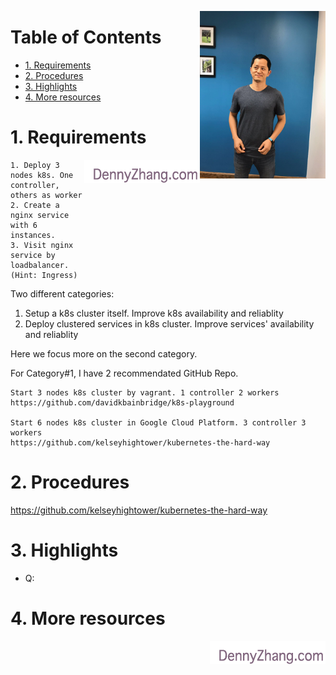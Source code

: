 <a href="https://www.dennyzhang.com"><img align="right" width="201" height="268" src="https://raw.githubusercontent.com/USDevOps/mywechat-slack-group/master/images/denny_201706.png"></a>

Table of Contents
=================

   * [1. Requirements](#1-requirements)
   * [2. Procedures](#2-procedures)
   * [3. Highlights](#3-highlights)
   * [4. More resources](#4-more-resources)

# 1. Requirements
<a href="https://www.dennyzhang.com"><img align="right" width="185" height="37" src="https://raw.githubusercontent.com/USDevOps/mywechat-slack-group/master/images/dns_small.png"></a>

```
1. Deploy 3 nodes k8s. One controller, others as worker
2. Create a nginx service with 6 instances.
3. Visit nginx service by loadbalancer. (Hint: Ingress)
```

Two different categories:
1. Setup a k8s cluster itself. Improve k8s availability and reliablity
2. Deploy clustered services in k8s cluster. Improve services' availability and reliablity

Here we focus more on the second category.

For Category#1, I have 2 recommendated GitHub Repo.
```
Start 3 nodes k8s cluster by vagrant. 1 controller 2 workers
https://github.com/davidkbainbridge/k8s-playground

Start 6 nodes k8s cluster in Google Cloud Platform. 3 controller 3 workers
https://github.com/kelseyhightower/kubernetes-the-hard-way
```

# 2. Procedures

https://github.com/kelseyhightower/kubernetes-the-hard-way

# 3. Highlights
- Q: 

# 4. More resources

<a href="https://www.dennyzhang.com"><img align="right" width="185" height="37" src="https://raw.githubusercontent.com/USDevOps/mywechat-slack-group/master/images/dns_small.png"></a>
